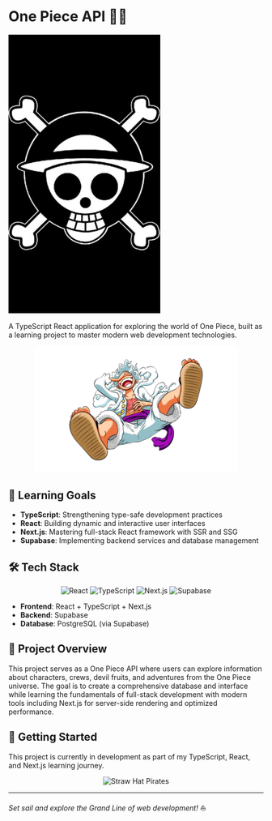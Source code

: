 # One Piece API 🏴‍☠️

![One Piece Logo](./src/assets/images/logo.png)

A TypeScript React application for exploring the world of One Piece, built as a learning project to master modern web development technologies.

<div align="center">
  <img src="./src/assets/images/luffyG5.png" alt="Luffy Gear 5" width="400"/>
</div>

## 🎯 Learning Goals

- **TypeScript**: Strengthening type-safe development practices
- **React**: Building dynamic and interactive user interfaces
- **Next.js**: Mastering full-stack React framework with SSR and SSG
- **Supabase**: Implementing backend services and database management

## 🛠️ Tech Stack

<div align="center">
  <img src="https://img.shields.io/badge/React-20232A?style=for-the-badge&logo=react&logoColor=61DAFB" alt="React"/>
  <img src="https://img.shields.io/badge/TypeScript-007ACC?style=for-the-badge&logo=typescript&logoColor=white" alt="TypeScript"/>
  <img src="https://img.shields.io/badge/Next.js-000000?style=for-the-badge&logo=nextdotjs&logoColor=white" alt="Next.js"/>
  <img src="https://img.shields.io/badge/Supabase-181818?style=for-the-badge&logo=supabase&logoColor=white" alt="Supabase"/>
</div>

- **Frontend**: React + TypeScript + Next.js
- **Backend**: Supabase  
- **Database**: PostgreSQL (via Supabase)

## 📖 Project Overview

This project serves as a One Piece API where users can explore information about characters, crews, devil fruits, and adventures from the One Piece universe. The goal is to create a comprehensive database and interface while learning the fundamentals of full-stack development with modern tools including Next.js for server-side rendering and optimized performance.

## 🚀 Getting Started

This project is currently in development as part of my TypeScript, React, and Next.js learning journey.

<div align="center">
  <img src="https://64.media.tumblr.com/tumblr_lqw36dUkpJ1qcwhkeo1_400.gif" alt="Straw Hat Pirates" width="300"/>
</div>

---

*Set sail and explore the Grand Line of web development!* ⛵

